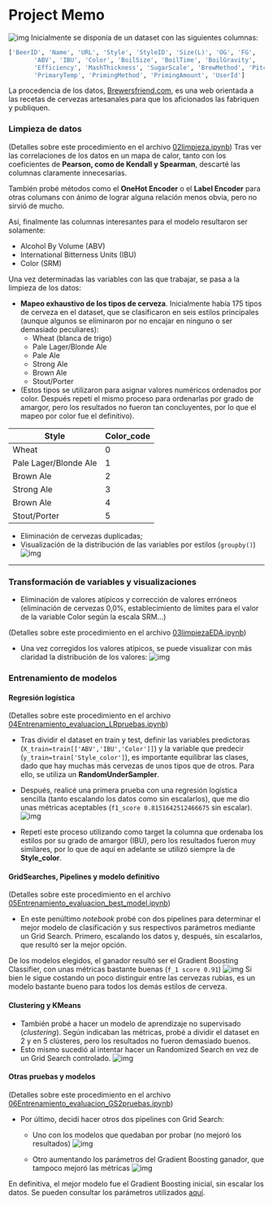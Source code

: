 # Project Memo
![img](../docs/charts/types-pic.avif)
Inicialmente se disponía de un dataset con las siguientes columnas:
```Python
['BeerID', 'Name', 'URL', 'Style', 'StyleID', 'Size(L)', 'OG', 'FG',
       'ABV', 'IBU', 'Color', 'BoilSize', 'BoilTime', 'BoilGravity',
       'Efficiency', 'MashThickness', 'SugarScale', 'BrewMethod', 'PitchRate',
       'PrimaryTemp', 'PrimingMethod', 'PrimingAmount', 'UserId']
```

La procedencia de los datos, [Brewersfriend.com](https://www.brewersfriend.com/beer-charts/), es una web orientada a las recetas de cervezas artesanales para que los aficionados las fabriquen y publiquen.

### Limpieza de datos

(Detalles sobre este procedimiento en el archivo [02limpieza.ipynb]('../notebooks/02limpieza.ipynb'))
Tras ver las correlaciones de los datos en un mapa de calor, tanto con los coeficientes de **Pearson, como de Kendall y Spearman**, descarté las columnas claramente innecesarias.

También probé métodos como el **OneHot Encoder** o el **Label Encoder** para otras columans con ánimo de lograr alguna relación menos obvia, pero no sirvió de mucho.

Así, finalmente las columnas interesantes para el modelo resultaron ser solamente:
+ Alcohol By Volume (ABV)
+ International Bitterness Units (IBU)
+ Color (SRM)

Una vez determinadas las variables con las que trabajar, se pasa a la limpieza de los datos:
+ **Mapeo exhaustivo de los tipos de cerveza**. Inicialmente había 175 tipos de cerveza en el dataset, que se clasificaron en seis estilos principales (aunque algunos se eliminaron por no encajar en ninguno o ser demasiado peculiares):
    - Wheat (blanca de trigo)
    - Pale Lager/Blonde Ale
    - Pale Ale
    - Strong Ale
    - Brown Ale
    - Stout/Porter
+ (Estos tipos se utilizaron para asignar valores numéricos ordenados por color. Después repetí el mismo proceso para ordenarlas por grado de amargor, pero los resultados no fueron tan concluyentes, por lo que el mapeo por color fue el definitivo).

| Style | Color_code |
| -------- | -------- |
| Wheat | 0 |
| Pale Lager/Blonde Ale | 1 |
| Brown Ale | 2 |
| Strong Ale | 3 |
| Brown Ale | 4 |
| Stout/Porter | 5 |

+ Eliminación de cervezas duplicadas;
+ Visualización de la distribución de las variables por estilos (``` groupby() ```)
![img](../docs/charts/ejemplo_color_nolim.png)
-----------------------------------

### Transformación de variables y visualizaciones

+ Eliminación de valores atípicos y corrección de valores erróneos (eliminación de cervezas 0,0%, establecimiento de límites para el valor de la variable Color según la escala SRM...)

(Detalles sobre este procedimiento en el archivo [03limpiezaEDA.ipynb]('../notebooks/03limpiezaEDA.ipynb'))

+ Una vez corregidos los valores atípicos, se puede visualizar con más claridad la distribución de los valores:
![img](../docs/charts/boxplot_srm_lim.png)

### Entrenamiento de modelos

#### Regresión logística

(Detalles sobre este procedimiento en el archivo [04Entrenamiento_evaluacion_LRpruebas.ipynb]('../notebooks/04Entrenamiento_evaluacion_LRpruebas.ipynb'))
+ Tras dividir el dataset en train y test, definir las variables predictoras (```X_train=train[['ABV','IBU','Color']]```) y la variable que predecir (```y_train=train['Style_color']```), es importante equilibrar las clases, dado que hay muchas más cervezas de unos tipos que de otros. Para ello, se utiliza un **RandomUnderSampler**.

+ Después, realicé una primera prueba con una regresión logística sencilla (tanto escalando los datos como sin escalarlos), que me dio unas métricas aceptables (```f1_score 0.8151642512466675``` sin escalar).
![img](../docs/charts/lr1_confusionmatrix.png)

+ Repetí este proceso utilizando como target la columna que ordenaba los estilos por su grado de amargor (IBU), pero los resultados fueron muy similares, por lo que de aquí en adelante se utilizó siempre la de **Style_color**.

#### GridSearches, Pipelines y modelo definitivo

(Detalles sobre este procedimiento en el archivo [05Entrenamiento_evaluacion_best_model.ipynb]('../notebooks/05Entrenamiento_evaluacion_best_model.ipynb'))
+ En este penúltimo *notebook* probé con dos pipelines para determinar el mejor modelo de clasificación y sus respectivos parámetros mediante un Grid Search. Primero, escalando los datos y, después, sin escalarlos, que resultó ser la mejor opción.

De los modelos elegidos, el ganador resultó ser el Gradient Boosting Classifier, con unas métricas bastante buenas (```f_1 score 0.91```)
![img](../docs/charts/final_cm.png)
Si bien le sigue costando un poco distinguir entre las cervezas rubias, es un modelo bastante bueno para todos los demás estilos de cerveza.

#### Clustering y KMeans

+ También probé a hacer un modelo de aprendizaje no supervisado (*clustering*). Según indicaban las métricas, probé a dividir el dataset en 2 y en 5 clústeres, pero los resultados no fueron demasiado buenos.
+ Esto mismo sucedió al intentar hacer un Randomized Search en vez de un Grid Search controlado.
![img](../docs/charts/5clusters.png)

#### Otras pruebas y modelos
(Detalles sobre este procedimiento en el archivo [06Entrenamiento_evaluacion_GS2pruebas.ipynb]('../notebooks/06Entrenamiento_evaluacion_GS2pruebas.ipynb'))

+ Por último, decidí hacer otros dos pipelines con Grid Search:
    - Uno con los modelos que quedaban por probar (no mejoró los resultados)
        ![img](../docs/charts/adaboost_cm.png)

    - Otro aumentando los parámetros del Gradient Boosting ganador, que tampoco mejoró las métricas
        ![img](../docs/charts/lastgbc_cm.png)

En definitiva, el mejor modelo fue el Gradient Boosting inicial, sin escalar los datos. Se pueden consultar los parámetros utilizados [aquí](../models/final_model_config.yaml).